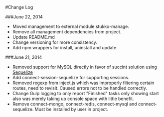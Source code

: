 #Change Log

###June 22, 2014
- Moved management to external module stukko-manage.
- Remove all management dependencies from project.
- Update README.md
- Change versioning for more consistency.
- Add npm wrappers for install, uninstall and update.

###June 21, 2014
- Removed support for MySQL directly in favor of succint solution using [Sequelize](http://sequelizejs.com/)
- Add connect-session-sequelize for supporting sessions.
- Removed regexp from inject.js which was improperly filtering certain routes, need to revisit. Caused errors not to be handled correctly.
- Change Gulp logging to only report "Finished" tasks only showing start also was merely taking up console space with little benefit.
- Remove connect-mongo, connect-redis, connect-mysql and connect-sequelize. Must be installed by user in project.